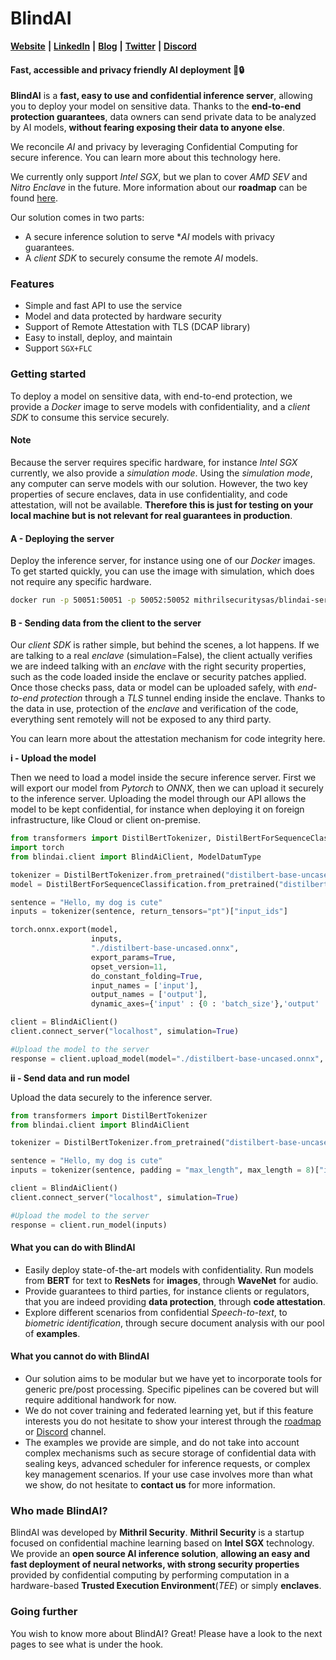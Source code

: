 # BlindAI

[**Website**](https://www.mithrilsecurity.io) **|** [**LinkedIn**](https://www.linkedin.com/company/mithril-security-company) **|** [**Blog**](https://blog-mithril-security.ghost.io) **|** [**Twitter**](https://www.twitter.com/mithrilsecurity) **|** [**Discord**](https://discord.gg/rWHcHeCBWk)

#### Fast, accessible and privacy friendly AI deployment 🚀🔒

**BlindAI** is a **fast, easy to use and confidential inference server**, allowing you to deploy your model on sensitive data. Thanks to the **end-to-end protection guarantees**, data owners can send private data to be analyzed by AI models, **without fearing exposing their data to anyone else**.

We reconcile _AI_ and privacy by leveraging Confidential Computing for secure inference. You can learn more about this technology here.

We currently only support _Intel SGX_, but we plan to cover _AMD SEV_ and _Nitro Enclave_ in the future. More information about our **roadmap** can be found [here](https://github.com/mithril-security/blindai/projects/1).

Our solution comes in two parts:

* A secure inference solution to serve \*_AI_ models with privacy guarantees.
* A _client SDK_ to securely consume the remote _AI_ models.

### Features

* Simple and fast API to use the service
* Model and data protected by hardware security
* Support of Remote Attestation with TLS (DCAP library)
* Easy to install, deploy, and maintain
* Support `SGX+FLC`

### Getting started

To deploy a model on sensitive data, with end-to-end protection, we provide a _Docker_ image to serve models with confidentiality, and a _client SDK_ to consume this service securely.

#### Note

Because the server requires specific hardware, for instance _Intel SGX_ currently, we also provide a _simulation mode_. Using the _simulation mode_, any computer can serve models with our solution. However, the two key properties of secure enclaves, data in use confidentiality, and code attestation, will not be available. **Therefore this is just for testing on your local machine but is not relevant for real guarantees in production**.

#### A - Deploying the server

Deploy the inference server, for instance using one of our _Docker_ images. To get started quickly, you can use the image with simulation, which does not require any specific hardware.

```bash
docker run -p 50051:50051 -p 50052:50052 mithrilsecuritysas/blindai-server-sim:0.1.0 
```

#### B - Sending data from the client to the server

Our _client SDK_ is rather simple, but behind the scenes, a lot happens. If we are talking to a real _enclave_ (simulation=False), the client actually verifies we are indeed talking with an _enclave_ with the right security properties, such as the code loaded inside the enclave or security patches applied. Once those checks pass, data or model can be uploaded safely, with _end-to-end protection_ through a _TLS_ tunnel ending inside the enclave. Thanks to the data in use, protection of the _enclave_ and verification of the code, everything sent remotely will not be exposed to any third party.

You can learn more about the attestation mechanism for code integrity here.

**i - Upload the model**

Then we need to load a model inside the secure inference server. First we will export our model from _Pytorch_ to _ONNX_, then we can upload it securely to the inference server. Uploading the model through our API allows the model to be kept confidential, for instance when deploying it on foreign infrastructure, like Cloud or client on-premise.

```python
from transformers import DistilBertTokenizer, DistilBertForSequenceClassification
import torch
from blindai.client import BlindAiClient, ModelDatumType

tokenizer = DistilBertTokenizer.from_pretrained("distilbert-base-uncased")
model = DistilBertForSequenceClassification.from_pretrained("distilbert-base-uncased")

sentence = "Hello, my dog is cute"
inputs = tokenizer(sentence, return_tensors="pt")["input_ids"]

torch.onnx.export(model,
                  inputs,
                  "./distilbert-base-uncased.onnx",
                  export_params=True,
                  opset_version=11,
                  do_constant_folding=True,
                  input_names = ['input'],
                  output_names = ['output'],
                  dynamic_axes={'input' : {0 : 'batch_size'},'output' : {0 : 'batch_size'}})

client = BlindAiClient()
client.connect_server("localhost", simulation=True)

#Upload the model to the server
response = client.upload_model(model="./distilbert-base-uncased.onnx", shape=(1, 8), datum_type=ModelDatumType.I64)
```

**ii - Send data and run model**

Upload the data securely to the inference server.

```python
from transformers import DistilBertTokenizer
from blindai.client import BlindAiClient

tokenizer = DistilBertTokenizer.from_pretrained("distilbert-base-uncased")

sentence = "Hello, my dog is cute"
inputs = tokenizer(sentence, padding = "max_length", max_length = 8)["input_ids"]

client = BlindAiClient()
client.connect_server("localhost", simulation=True)

#Upload the model to the server
response = client.run_model(inputs)
```

#### What you can do with BlindAI

* Easily deploy state-of-the-art models with confidentiality. Run models from **BERT** for text to **ResNets** for **images**, through **WaveNet** for audio.
* Provide guarantees to third parties, for instance clients or regulators, that you are indeed providing **data protection**, through **code attestation**.
* Explore different scenarios from confidential _Speech-to-text_, to _biometric identification_, through secure document analysis with our pool of **examples**.

#### What you cannot do with BlindAI

* Our solution aims to be modular but we have yet to incorporate tools for generic pre/post processing. Specific pipelines can be covered but will require additional handwork for now.
* We do not cover training and federated learning yet, but if this feature interests you do not hesitate to show your interest through the [roadmap](https://github.com/mithril-security/blindai/projects/1) or [Discord](https://discord.gg/rWHcHeCBWk) channel.
* The examples we provide are simple, and do not take into account complex mechanisms such as secure storage of confidential data with sealing keys, advanced scheduler for inference requests, or complex key management scenarios. If your use case involves more than what we show, do not hesitate to **contact us** for more information.

### Who made BlindAI?&#x20;

BlindAI was developed by **Mithril Security**. **Mithril Security** is a startup focused on confidential machine learning based on **Intel SGX** technology. We provide an **open source AI inference solution**, **allowing an easy and fast deployment of neural networks, with strong security properties** provided by confidential computing by performing computation in a hardware-based **Trusted Execution Environment**(_TEE_) or simply **enclaves**.

### Going further

You wish to know more about BlindAI? Great! Please have a look to the next pages to see what is under the hook.


